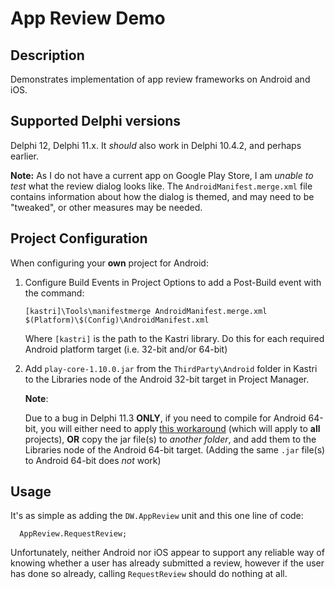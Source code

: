 # App Review Demo

## Description

Demonstrates implementation of app review frameworks on Android and iOS.

## Supported Delphi versions

Delphi 12, Delphi 11.x. It _should_ also work in Delphi 10.4.2, and perhaps earlier.

**Note:** As I do not have a current app on Google Play Store, I am _unable to test_ what the review dialog looks like. The `AndroidManifest.merge.xml` file contains information about how the dialog is themed, and may need to be "tweaked", or other measures may be needed.

## Project Configuration

When configuring your **own** project for Android:

1. Configure Build Events in Project Options to add a Post-Build event with the command:  
    ```
    [kastri]\Tools\manifestmerge AndroidManifest.merge.xml $(Platform)\$(Config)\AndroidManifest.xml
    ```  
    Where `[kastri]` is the path to the Kastri library. Do this for each required Android platform target (i.e. 32-bit and/or 64-bit)

2. Add `play-core-1.10.0.jar` from the `ThirdParty\Android` folder in Kastri to the Libraries node of the Android 32-bit target in Project Manager.

    **Note**:

    Due to a bug in Delphi 11.3 **ONLY**, if you need to compile for Android 64-bit, you will either need to apply [this workaround](https://docs.code-kungfu.com/books/hotfix-113-alexandria/page/fix-jar-libraries-added-to-android-64-bit-platform-target-are-not-compiled) (which will apply to **all** projects), **OR** copy the jar file(s) to _another folder_, and add them to the Libraries node of the Android 64-bit target. (Adding the same `.jar` file(s) to Android 64-bit does _not_ work)

## Usage

It's as simple as adding the `DW.AppReview` unit and this one line of code:

```
  AppReview.RequestReview;
```

Unfortunately, neither Android nor iOS appear to support any reliable way of knowing whether a user has already submitted a review, however if the user has done so already, calling `RequestReview` should do nothing at all.


